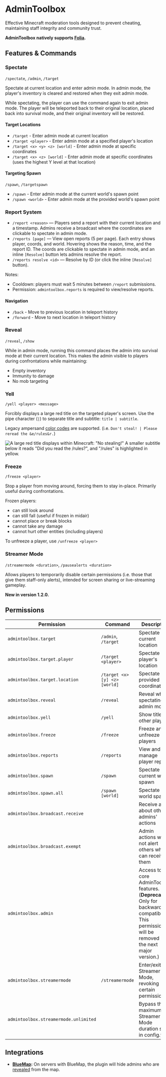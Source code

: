 # AdminToolbox

Effective Minecraft moderation tools designed to prevent cheating, maintaining staff integrity and community trust.

**AdminToolbox natively supports [Folia][folia].**

## Features & Commands

### Spectate

`/spectate`, `/admin`, `/target`

Spectate at current location and enter admin mode. In admin mode, the player's inventory is cleared and restored when
they exit admin mode.

While spectating, the player can use the command again to exit admin mode. The player will be teleported back to their
original location, placed back into survival mode, and their original inventory will be restored.

#### Target Locations

- `/target` - Enter admin mode at current location
- `/target <player>` - Enter admin mode at a specified player's location
- `/target <x> <y> <z> [world]` - Enter admin mode at specific coordinates
- `/target <x> <z> [world]` - Enter admin mode at specific coordinates (uses the highest Y level at that location)

#### Targeting Spawn

`/spawn`, `/targetspawn`

- `/spawn` - Enter admin mode at the current world's spawn point
- `/spawn <world>` - Enter admin mode at the provided world's spawn point


### Report System

- `/report <reason>` — Players send a report with their current location and a timestamp. Admins receive a broadcast where the coordinates are clickable to spectate in admin mode.
- `/reports [page]` — View open reports (5 per page). Each entry shows player, coords, and world. Hovering shows the reason, time, and the report ID. The coords are clickable to spectate in admin mode, and an inline `[Resolve]` button lets admins resolve the report.
- `/reports resolve <id>` — Resolve by ID (or click the inline `[Resolve]` button).

Notes:
- Cooldown: players must wait 5 minutes between `/report` submissions.
- Permission: `admintoolbox.reports` is required to view/resolve reports.

#### Navigation

- `/back` - Move to previous location in teleport history
- `/forward` - Move to next location in teleport history

### Reveal

`/reveal`, `/show`

While in admin mode, running this command places the admin into survival mode at their current location. This makes the admin visible to players during confrontations while maintaining:

- Empty inventory
- Immunity to damage
- No mob targeting

### Yell

`/yell <player> <message>`

Forcibly displays a large red title on the targeted player's screen.
Use the pipe character (`|`) to separate title and subtitle: `title | subtitle`.

Legacy ampersand [color codes] are supported. (i.e. `Don't steal! | Please reread the &e/rules&r.`)

![A large red title displays within Minecraft: "No stealing!" A smaller subtitle below it reads "Did you read the /rules?", and "/rules" is highlighted in yellow.](./.assets/demo-yell.jpg)

### Freeze

`/freeze <player>`

Stop a player from moving around, forcing them to stay in-place. Primarily useful during confrontations.

Frozen players:

- can still look around
- can still fall (useful if frozen in midair)
- cannot place or break blocks
- cannot take any damage
- cannot hurt other entities (including players)

To unfreeze a player, use `/unfreeze <player>`

### Streamer Mode

`/streamermode <duration>`, `/pausealerts <duration>`

Allows players to temporarily disable certain permissions (i.e. those that give them staff-only alerts), intended for
screen sharing or live-streaming gameplay.

**New in version 1.2.0.**

## Permissions

| Permission                            | Command                       | Description                                                                                                                                         |
|---------------------------------------|-------------------------------|-----------------------------------------------------------------------------------------------------------------------------------------------------|
| `admintoolbox.target`                 | `/admin`, `/target`           | Spectate at current location                                                                                                                        |
| `admintoolbox.target.player`          | `/target <player>`            | Spectate at a player's location                                                                                                                     |
| `admintoolbox.target.location`        | `/target <x> [y] <z> [world]` | Spectate at provided coordinates                                                                                                                    |
| `admintoolbox.reveal`                 | `/reveal`                     | Reveal while spectating in admin mode                                                                                                               |
| `admintoolbox.yell`                   | `/yell`                       | Show titles to other players                                                                                                                        |
| `admintoolbox.freeze`                 | `/freeze`                     | Freeze and unfreeze players                                                                                                                         |
| `admintoolbox.reports`                | `/reports`                    | View and manage player reports                                                                                                                      |
| `admintoolbox.spawn`                  | `/spawn`                      | Spectate at current world spawn                                                                                                                     |
| `admintoolbox.spawn.all`              | `/spawn [world]`              | Spectate at all world spawns                                                                                                                        |
| `admintoolbox.broadcast.receive`      |                               | Receive alerts about other admins' actions                                                                                                          |
| `admintoolbox.broadcast.exempt`       |                               | Admin actions will not alert others who can receive them                                                                                            |
| `admintoolbox.admin`                  |                               | Access to core AdminToolbox features. (**Deprecated**: Only for backward compatibility. This permission will be removed in the next major version.) |
| `admintoolbox.streamermode`           | `/streamermode`               | Enter/exit Streamer Mode, revoking certain permissions.                                                                                             |
| `admintoolbox.streamermode.unlimited` |                               | Bypass the maximum Streamer Mode duration set in config.yml.                                                                                        |

## Integrations

- **[BlueMap](https://bluemap.bluecolored.de):**
  On servers with BlueMap, the plugin will hide admins who are [revealed](#reveal) from the map.

[folia]: https://papermc.io/software/folia
[color codes]: https://minecraft.wiki/w/Formatting_codes
